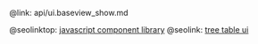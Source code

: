 @link: api/ui.baseview_show.md

@seolinktop: [javascript component library](https://webix.com)
@seolink: [tree table ui](https://webix.com/widget/treetable/)
